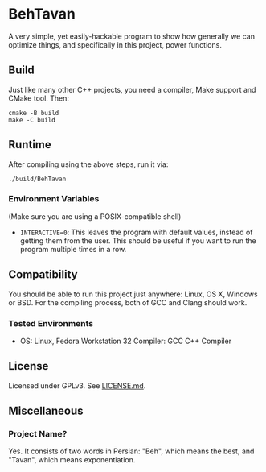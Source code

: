 # BehTavan

A very simple, yet easily-hackable program to show how generally we can optimize things, and specifically in this project, power functions.

## Build

Just like many other C++ projects, you need a compiler, Make support and CMake tool. Then:

```
cmake -B build
make -C build
```

## Runtime

After compiling using the above steps, run it via:

```
./build/BehTavan
```

### Environment Variables

(Make sure you are using a POSIX-compatible shell)

-   `INTERACTIVE=0`: This leaves the program with default values, instead of getting them from the user. This should be useful if you want to run the program multiple times in a row. 

## Compatibility

You should be able to run this project just anywhere: Linux, OS X, Windows or BSD. For the compiling process, both of GCC and Clang should work.

### Tested Environments

-   OS: Linux, Fedora Workstation 32
    Compiler: GCC C++ Compiler

## License

Licensed under GPLv3. See [LICENSE.md](./LICENSE.md).

## Miscellaneous

### Project Name?

Yes. It consists of two words in Persian: "Beh", which means the best, and "Tavan", which means exponentiation.
